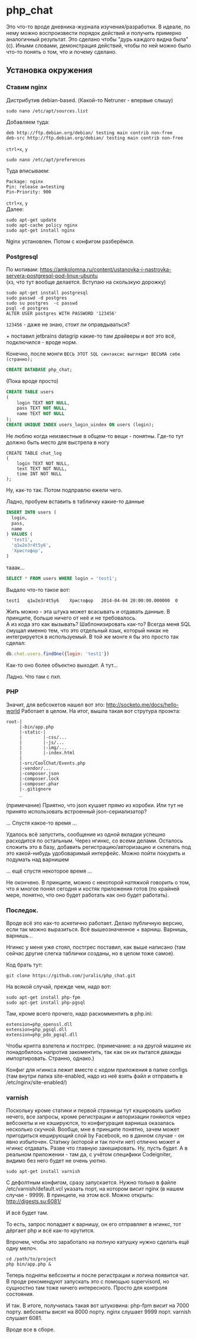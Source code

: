 # php_chat

Это что-то вроде дневника-журнала изучения/разработки. В идеале, по нему можно воспроизвести порядок действий и получить примерно аналогичный результат. Это сделано чтобы "дурь каждого видна была" (с). Иными словами, демонстрация действий, чтобы по ней можно было что-то понять о том, что и почему сделано.

## Установка окружения

### Ставим nginx

Дистрибутив debian-based. (Какой-то Netruner - впервые слышу)

```
sudo nano /etc/apt/sources.list
```
Добавляем туда:

```
deb http://ftp.debian.org/debian/ testing main contrib non-free
deb-src http://ftp.debian.org/debian/ testing main contrib non-free
```
`ctrl+x`, `y`

```
sudo nano /etc/apt/preferences
```
Туда вписываем:

```
Package: nginx
Pin: release a=testing
Pin-Priority: 900
```
`ctrl+x`, `y`  
Далее:

```
sudo apt-get update
sudo apt-cache policy nginx
sudo apt-get install nginx
```
Nginx установлен. Потом с конфигом разберёмся.

### Postgresql

По мотивам: https://amkolomna.ru/content/ustanovka-i-nastroyka-servera-postgresql-pod-linux-ubuntu   
(хз, что тут вообще делается. Вступаю на скользкую дорожку)  

```
sudo apt-get install postgresql
sudo passwd -d postgres
sudo su postgres  -c passwd
psql -d postgres
ALTER USER postgres WITH PASSWORD '123456'
```
`123456` - даже не знаю, стоит ли оправдываться?

\+ поставил jetbrains datagrip какие-то там драйверы и вот это всё, подключился - вроде норм.

Конечно, после монги `ВЕСЬ ЭТОТ SQL синтаксис выглядит ВЕСЬМА себе (странно);`

```SQL
CREATE DATABASE php_chat;
```
(Пока вроде просто)

```SQL
CREATE TABLE users
(
    login TEXT NOT NULL,
    pass TEXT NOT NULL,
    name TEXT NOT NULL
);
CREATE UNIQUE INDEX users_login_uindex ON users (login);
```
Не люблю когда неизвестные в общем-то вещи - понятны. Где-то тут должно быть место для выстрела в ногу  

``` 
CREATE TABLE chat_log
(
    login TEXT NOT NULL,
    text TEXT NOT NULL,
    time INT NOT NULL
);
```

Ну, как-то так. Потом подправлю ежели чего.

Ладно, пробуем вставить в табличку какие-то данные

```SQL
INSERT INTO users (
  login,
  pass,
  name
) VALUES (
  'test1',
  'q1w2e3r4t5y6',
  'Христофор',
)
```
тааак...
```SQL
SELECT * FROM users WHERE login = 'test1';
```
Выдало что-то такое вот:
```
test1	q1w2e3r4t5y6	Христофор	2014-04-04 20:00:00.000000	0
```
Жить можно - эта штука может всасывать и отдавать данные. В принципе, больше ничего от неё и не требовалось.  
А из кода это как вызывать? Шаблонизировать как-то? Всегда меня SQL смущал именно тем, что это отдельный язык, который никак не интегрируется в используемый. В той же монге я бы это просто так сделал:
```javascript
db.chat.users.findOne({login: 'test1'})
```
Как-то оно более объектно выходит. А тут...

Ладно. Что там с пхп.

### PHP

Значит, для вебсокетов нашел вот это: http://socketo.me/docs/hello-world
Работает в целом.
На итог, вышла такая вот струтура проэкта:
```
root-|
     |-bin/app.php
     |-static-|
     |        |-css/...
     |        |-js/...
     |        |-img/...
     |        |-index.html
     |        _
     |-src/CoolChat/Events.php
     |-vendor/...
     |-composer.json
     |-composer.lock
     |-composer.phar
     |-.gitignore
     _
```
(примечание) Приятно, что json кушает прямо из коробки. Или тут не принято использовать встроенный json-сериализатор?

... Спустя какое-то время ...

Удалось всё запустить, сообщение из одной вкладки успешно расходится по остальным. Через нгинкс, со всеми делами.
Осталось сложить это в базу, добавить регистрацию/авторизацию и склепать под это какой-нибудь удобоваримый интерфейс. Можно пойти покурить и подумать над варнишем

... ещё спустя некоторое время ...

Не окончено. В принципе, можно с некоторой натяжкой говорить о том, что я многое понял сегодня и костяк приложения готов (по крайней мере, понятно, что оно будет работать как оно будет работать).


### Последок.

Вроде всё это как-то аскетично работает. Делаю публичную версию, если так можно выразиться. Всё вышеозначенное + варниш. Варнишь, варнишь... 

Нгинкс у меня уже стоял, постгрес поставил, как выше написано (там сейчас другие слегка таблички созданы, но в целом тоже самое).

Код брать тут:  

`git clone https://github.com/juralis/php_chat.git`  

На всякой случай, прежде чем, надо вот:

``` 
sudo apt-get install php-fpm 
sudo apt-get install php-pgsql
```

Там, кроме всего прочего, надо раскомментить в php.ini:
```
extension=php_openssl.dll
extension=php_pgsql.dll
extension=php_pdo_pgsql.dll
```
Чтобы крипта взлетела и постгрес. (примечание: а на другой машине их понадобилось напротив закоментить, так как он их пытался дважды импортировать. Странно, однако.)  

Конфиг для нгинкса лежит вместе с кодом приложения в папке configs (там внутри папка site-enabled, надо из неё взять файл и отправить в /etc/nginx/site-enabled/)

### varnish

Поскольку кроме статики и первой страницы тут кэшировать шибко нечего, все запросы, кроме регистрации и авторизации гоняются через вебсокеты и не кэшируются, то конфигурация варниша оказалась несколько скучной. Вообще, мне в принципе понятно, зачем может пригодиться кеширующий слой by Facebook, но в данном случае - он явно избыточен. Статику (которой и так почти нет) отлично может и нгинкс отдавать. Разве что главную закешировать. Ну, пусть будет. А в реальном приложении - там да, с учётом специфики Codeigniter, видимо без него будет не очень уютно.

```
sudo apt-get install varnish
```
С дефолтным конфигом, сразу запускается. Нужно только в файле
/etc/varnish/default.vcl
указать порт, на котором висит nginx (в нашем случае - 9999).
В принципе, на этом всё.
Можно открыть:  
http://digests.su:6081/  

И всё будет там. 

То есть, запрос попадает к варнишу, он его отправляет в нгинкс, тот дёргает php и всё как-то крутится.

Впрочем, чтобы это заработало на полную катушку нужно сделать ещё одну мелоч.

```
cd /path/to/project
php bin/app.php &
```
Теперь подняты вебсокеты и после регистрации и логина появится чат. В проде рекомендуют запускать это с помощью supervisord, но сущностно там тоже ничего интересного. Просто для контроля состояния.

И так. В итоге, получилась такая вот штуковина:
php-fpm висит на 7000 порту.
вебсокеты висят на 8000 порту.
nginx слушает 9999 порт.
varnish слушает 6081.

Вроде все в сборе.
